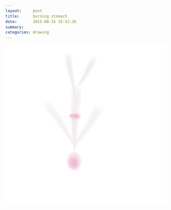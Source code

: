 ```yaml
---
layout:     post
title:      burning stomach
date:       2015-08-15 15:52:36
summary:    
categories: drawing
---
```

![burning stomach](/images/diary/burning-stomach.png "It's almost like hunger.")